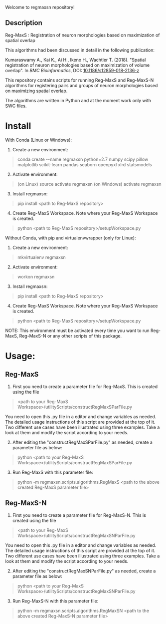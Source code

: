 Welcome to regmaxsn repository!

Description
---

Reg-MaxS : Registration of neuron morphologies based on maximization of spatial overlap

This algorithms had been discussed in detail in the following publication:

Kumaraswamy A., Kai K., Ai H., Ikeno H., Wachtler T. (2018). "Spatial registration of neuron morphologies based on maximization of volume overlap". In *BMC Bioinformatics*, DOI: [10.1186/s12859-018-2136-z](https://doi.org/10.1186/s12859-018-2136-z)

This repository contains scripts for running Reg-MaxS and Reg-MaxS-N algorithms for registering pairs and groups of neuron morphologies based on maximizing spatial overlap.

The algorithms are written in  Python and at the moment work only with SWC files.

# Install


With Conda (Linux or Windows):

1. Create a new environment: 
>conda create --name regmaxsn python=2.7 numpy scipy pillow matplotlib scikit-learn pandas seaborn openpyxl xlrd statsmodels
2. Activate environment: 
>(on Linux) source activate regmaxsn 
>(on Windows) activate regmaxsn
3. Install regmaxsn: 
>pip install \<path to Reg-MaxS repository\>
4. Create Reg-MaxS Workspace. Note where your Reg-MaxS Workspace is created.
>python \<path to Reg-MaxS repository\>/setupWorkspace.py

Without Conda, with pip and virtualenvwrapper (only for Linux):

1. Create a new environment: 
>mkvirtualenv regmaxsn
2. Activate environment: 
>workon regmaxsn
3. Install regmaxsn:
>pip install \<path to Reg-MaxS repository\>
4. Create Reg-MaxS Workspace. Note where your Reg-MaxS Workspace is created.
>python \<path to Reg-MaxS repository\>/setupWorkspace.py

NOTE: This environment must be activated every time you want to run Reg-MaxS, Reg-MaxS-N or any other scripts of this package.

# Usage:

## Reg-MaxS

1. First you need to create a parameter file for Reg-MaxS. This is created using the file
> \<path to your Reg-MaxS Workspace\>/utilityScripts/constructRegMaxSParFile.py

You need to open this .py file in a editor and change variables as needed. The detailed usage instructions of this script are provided at the top of it. Two different use cases have been illustrated using three examples. Take a look at them and modify the script according to your needs.

2. After editing the "constructRegMaxSParFile.py" as needed, create a parameter file as below:
> python \<path to your Reg-MaxS Workspace\>/utilityScripts/constructRegMaxSParFile.py

3. Run Reg-MaxS with this parameter file:
> python -m regmaxsn.scripts.algorithms.RegMaxS \<path to the above created Reg-MaxS parameter file\>

## Reg-MaxS-N

1. First you need to create a parameter file for Reg-MaxS-N. This is created using the file
> \<path to your Reg-MaxS Workspace\>/utilityScripts/constructRegMaxSNParFile.py

You need to open this .py file in a editor and change variables as needed. The detailed usage instructions of this script are provided at the top of it. Two different use cases have been illustrated using three examples. Take a look at them and modify the script according to your needs.

2. After editing the "constructRegMaxSNParFile.py" as needed, create a parameter file as below:
> python \<path to your Reg-MaxS Workspace\>/utilityScripts/constructRegMaxSNParFile.py

3. Run Reg-MaxS-N with this parameter file:
> python -m regmaxsn.scripts.algorithms.RegMaxSN \<path to the above created Reg-MaxS-N parameter file\>